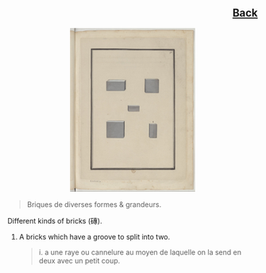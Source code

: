 <h2 align="right"><a href="./tiles.md">Back</a></h2>

<p align="center">
    <img width="50%" src="./3.jpg"/>
</p>

> Briques de diverses formes & grandeurs.

Different kinds of bricks (磚).

1. A bricks which have a groove to split into two.

    > i. a une raye ou cannelure au moyen de laquelle on la send en deux avec un petit coup.
